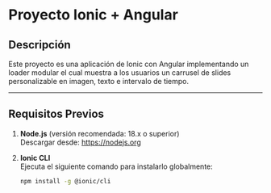 # Proyecto Ionic + Angular

## Descripción
Este proyecto es una aplicación de Ionic con Angular implementando un loader modular el cual muestra a los usuarios un carrusel de slides personalizable en imagen, texto e intervalo de tiempo.

---

## Requisitos Previos

1. **Node.js** (versión recomendada: 18.x o superior)  
   Descargar desde: https://nodejs.org

2. **Ionic CLI**  
   Ejecuta el siguiente comando para instalarlo globalmente:  
   ```bash
   npm install -g @ionic/cli
